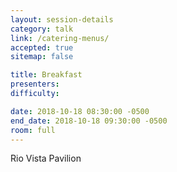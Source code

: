 ```yaml
---
layout: session-details
category: talk
link: /catering-menus/
accepted: true
sitemap: false

title: Breakfast
presenters:
difficulty:

date: 2018-10-18 08:30:00 -0500
end_date: 2018-10-18 09:30:00 -0500
room: full
---
```

Rio Vista Pavilion
